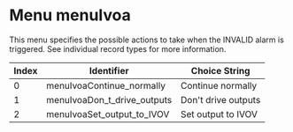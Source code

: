 # Menu menuIvoa

This menu specifies the possible actions to take when the INVALID alarm is
triggered. See individual record types for more information.

| Index | Identifier | Choice String |
| ----- | ---------- | ------------- |
| 0 | menuIvoaContinue\_normally | Continue normally |
| 1 | menuIvoaDon\_t\_drive\_outputs | Don't drive outputs |
| 2 | menuIvoaSet\_output\_to\_IVOV | Set output to IVOV |
